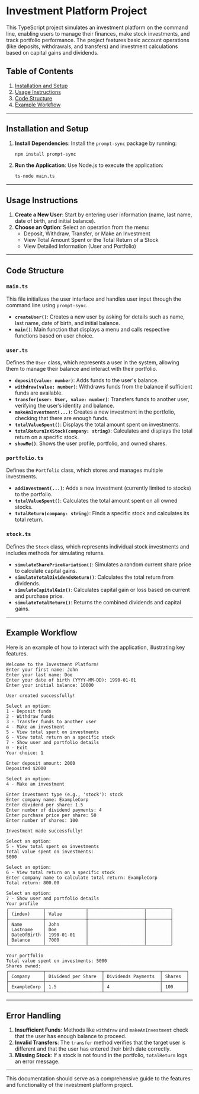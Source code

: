 # Investment Platform Project

This TypeScript project simulates an investment platform on the command line, enabling users to manage their finances, make stock investments, and track portfolio performance. The project features basic account operations (like deposits, withdrawals, and transfers) and investment calculations based on capital gains and dividends.

## Table of Contents

1. [Installation and Setup](#installation-and-setup)
2. [Usage Instructions](#usage-instructions)
3. [Code Structure](#code-structure)
4. [Example Workflow](#example-workflow)

---

## Installation and Setup

1. **Install Dependencies**: Install the `prompt-sync` package by running:

    ```bash
    npm install prompt-sync
    ```

2. **Run the Application**: Use Node.js to execute the application:
    ```bash
    ts-node main.ts
    ```

---

## Usage Instructions

1. **Create a New User**: Start by entering user information (name, last name, date of birth, and initial balance).
2. **Choose an Option**: Select an operation from the menu:
    - Deposit, Withdraw, Transfer, or Make an Investment
    - View Total Amount Spent or the Total Return of a Stock
    - View Detailed Information (User and Portfolio)

---

## Code Structure

### `main.ts`

This file initializes the user interface and handles user input through the command line using `prompt-sync`.

-   **`createUser()`**: Creates a new user by asking for details such as name, last name, date of birth, and initial balance.
-   **`main()`**: Main function that displays a menu and calls respective functions based on user choice.

### `user.ts`

Defines the `User` class, which represents a user in the system, allowing them to manage their balance and interact with their portfolio.

-   **`deposit(value: number)`**: Adds funds to the user's balance.
-   **`withdraw(value: number)`**: Withdraws funds from the balance if sufficient funds are available.
-   **`transfer(user: User, value: number)`**: Transfers funds to another user, verifying the user’s identity and balance.
-   **`makeAnInvestment(...)`**: Creates a new investment in the portfolio, checking that there are enough funds.
-   **`totalValueSpent()`**: Displays the total amount spent on investments.
-   **`totalReturnInXStock(company: string)`**: Calculates and displays the total return on a specific stock.
-   **`showMe()`**: Shows the user profile, portfolio, and owned shares.

### `portfolio.ts`

Defines the `Portfolio` class, which stores and manages multiple investments.

-   **`addInvestment(...)`**: Adds a new investment (currently limited to stocks) to the portfolio.
-   **`totalValueSpent()`**: Calculates the total amount spent on all owned stocks.
-   **`totalReturn(company: string)`**: Finds a specific stock and calculates its total return.

### `stock.ts`

Defines the `Stock` class, which represents individual stock investments and includes methods for simulating returns.

-   **`simulateSharePriceVariation()`**: Simulates a random current share price to calculate capital gains.
-   **`simulateTotalDividendsReturn()`**: Calculates the total return from dividends.
-   **`simulateCapitalGain()`**: Calculates capital gain or loss based on current and purchase price.
-   **`simulateTotalReturn()`**: Returns the combined dividends and capital gains.

---

## Example Workflow

Here is an example of how to interact with the application, illustrating key features.

```plaintext
Welcome to the Investment Platform!
Enter your first name: John
Enter your last name: Doe
Enter your date of birth (YYYY-MM-DD): 1990-01-01
Enter your initial balance: 10000

User created successfully!

Select an option:
1 - Deposit funds
2 - Withdraw funds
3 - Transfer funds to another user
4 - Make an investment
5 - View total spent on investments
6 - View total return on a specific stock
7 - Show user and portfolio details
0 - Exit
Your choice: 1

Enter deposit amount: 2000
Deposited $2000

Select an option:
4 - Make an investment

Enter investment type (e.g., 'stock'): stock
Enter company name: ExampleCorp
Enter dividend per share: 1.5
Enter number of dividend payments: 4
Enter purchase price per share: 50
Enter number of shares: 100

Investment made successfully!

Select an option:
5 - View total spent on investments
Total value spent on investments:
5000

Select an option:
6 - View total return on a specific stock
Enter company name to calculate total return: ExampleCorp
Total return: 800.00

Select an option:
7 - Show user and portfolio details
Your profile
┌─────────────┬───────────────┬─────────────────────┬─────────┐
│ (index)     │ Value         │                     │         │
├─────────────┼───────────────┼─────────────────────┼─────────┤
│ Name        │ John          │                     │         │
│ Lastname    │ Doe           │                     │         │
│ DateOfBirth │ 1990-01-01    │                     │         │
│ Balance     │ 7000          │                     │         │
└─────────────┴───────────────┴─────────────────────┴─────────┘

Your portfolio
Total value spent on investments: 5000
Shares owned:
┌─────────────┬─────────────────────┬─────────────────────┬─────────┐
│ Company     │ Dividend per Share  │ Dividends Payments  │ Shares  │
├─────────────┼─────────────────────┼─────────────────────┼─────────┤
│ ExampleCorp │ 1.5                 │ 4                   │ 100     │
└─────────────┴─────────────────────┴─────────────────────┴─────────┘
```

---

## Error Handling

1. **Insufficient Funds**: Methods like `withdraw` and `makeAnInvestment` check that the user has enough balance to proceed.
2. **Invalid Transfers**: The `transfer` method verifies that the target user is different and that the user has entered their birth date correctly.
3. **Missing Stock**: If a stock is not found in the portfolio, `totalReturn` logs an error message.

---

This documentation should serve as a comprehensive guide to the features and functionality of the investment platform project.
